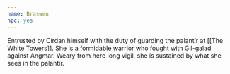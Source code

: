 ```yaml
---
name: Braswen
npc: yes
---
```


Entrusted by Círdan himself with the duty of guarding the palantír at [[The White Towers]]. She is a formidable warrior who fought with Gil-galad against Angmar. Weary from here long vigil, she is sustained by what she sees in the palantír.